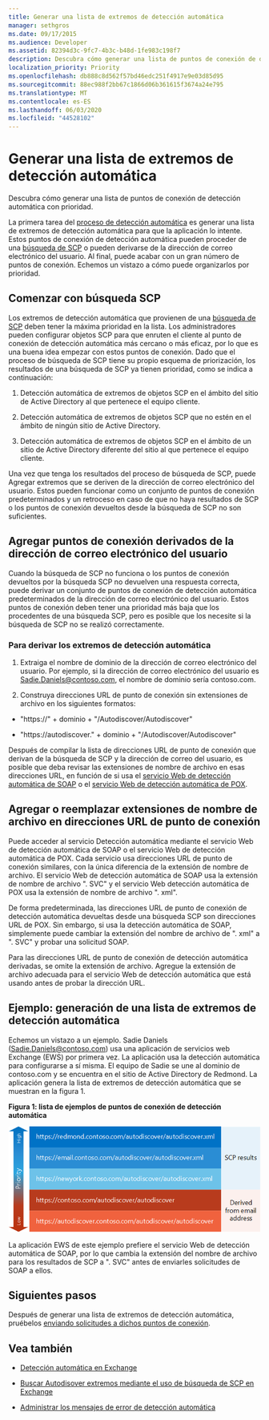 ```yaml
---
title: Generar una lista de extremos de detección automática
manager: sethgros
ms.date: 09/17/2015
ms.audience: Developer
ms.assetid: 82394d3c-9fc7-4b3c-b48d-1fe983c198f7
description: Descubra cómo generar una lista de puntos de conexión de detección automática con prioridad.
localization_priority: Priority
ms.openlocfilehash: db888c8d562f57bd46edc251f4917e9e03d85d95
ms.sourcegitcommit: 88ec988f2bb67c1866d06b361615f3674a24e795
ms.translationtype: MT
ms.contentlocale: es-ES
ms.lasthandoff: 06/03/2020
ms.locfileid: "44528102"
---
```

# <a name="generate-a-list-of-autodiscover-endpoints"></a>Generar una lista de extremos de detección automática

Descubra cómo generar una lista de puntos de conexión de detección automática con prioridad.
  
La primera tarea del [proceso de detección automática](autodiscover-for-exchange.md) es generar una lista de extremos de detección automática para que la aplicación lo intente. Estos puntos de conexión de detección automática pueden proceder de una [búsqueda de SCP](how-to-find-autodiscover-endpoints-by-using-scp-lookup-in-exchange.md) o pueden derivarse de la dirección de correo electrónico del usuario. Al final, puede acabar con un gran número de puntos de conexión. Echemos un vistazo a cómo puede organizarlos por prioridad. 
  
## <a name="start-with-scp-lookup"></a>Comenzar con búsqueda SCP
<a name="bk_StartWithScp"> </a>

Los extremos de detección automática que provienen de una [búsqueda de SCP](how-to-find-autodiscover-endpoints-by-using-scp-lookup-in-exchange.md) deben tener la máxima prioridad en la lista. Los administradores pueden configurar objetos SCP para que enruten el cliente al punto de conexión de detección automática más cercano o más eficaz, por lo que es una buena idea empezar con estos puntos de conexión. Dado que el proceso de búsqueda de SCP tiene su propio esquema de priorización, los resultados de una búsqueda de SCP ya tienen prioridad, como se indica a continuación: 
  
1. Detección automática de extremos de objetos SCP en el ámbito del sitio de Active Directory al que pertenece el equipo cliente.
    
2. Detección automática de extremos de objetos SCP que no estén en el ámbito de ningún sitio de Active Directory.
    
3. Detección automática de extremos de objetos SCP en el ámbito de un sitio de Active Directory diferente del sitio al que pertenece el equipo cliente.
    
Una vez que tenga los resultados del proceso de búsqueda de SCP, puede Agregar extremos que se deriven de la dirección de correo electrónico del usuario. Estos pueden funcionar como un conjunto de puntos de conexión predeterminados y un retroceso en caso de que no haya resultados de SCP o los puntos de conexión devueltos desde la búsqueda de SCP no son suficientes.
  
## <a name="add-endpoints-derived-from-the-users-email-address"></a>Agregar puntos de conexión derivados de la dirección de correo electrónico del usuario
<a name="bk_AddDerivedEndpoints"> </a>

Cuando la búsqueda de SCP no funciona o los puntos de conexión devueltos por la búsqueda SCP no devuelven una respuesta correcta, puede derivar un conjunto de puntos de conexión de detección automática predeterminados de la dirección de correo electrónico del usuario. Estos puntos de conexión deben tener una prioridad más baja que los procedentes de una búsqueda SCP, pero es posible que los necesite si la búsqueda de SCP no se realizó correctamente.
  
### <a name="to-derive-autodiscover-endpoints"></a>Para derivar los extremos de detección automática

1. Extraiga el nombre de dominio de la dirección de correo electrónico del usuario. Por ejemplo, si la dirección de correo electrónico del usuario es Sadie.Daniels@contoso.com, el nombre de dominio sería contoso.com.
    
2. Construya direcciones URL de punto de conexión sin extensiones de archivo en los siguientes formatos:
    
  - "https://" + dominio + "/Autodiscover/Autodiscover"
    
  - "https://autodiscover." + dominio + "/Autodiscover/Autodiscover"
    
Después de compilar la lista de direcciones URL de punto de conexión que derivan de la búsqueda de SCP y la dirección de correo del usuario, es posible que deba revisar las extensiones de nombre de archivo en esas direcciones URL, en función de si usa el [servicio Web de detección automática de SOAP](https://msdn.microsoft.com/library/61c21ea9-7fea-4f56-8ada-bf80e1e6b074%28Office.15%29.aspx) o el [servicio Web de detección automática de POX](https://msdn.microsoft.com/library/877152f0-f4b1-4f63-b2ce-924f4bdf2d20%28Office.15%29.aspx).
  
## <a name="add-or-replace-file-name-extensions-in-endpoint-urls"></a>Agregar o reemplazar extensiones de nombre de archivo en direcciones URL de punto de conexión
<a name="bk_FileExtensions"> </a>

Puede acceder al servicio Detección automática mediante el servicio Web de detección automática de SOAP o el servicio Web de detección automática de POX. Cada servicio usa direcciones URL de punto de conexión similares, con la única diferencia de la extensión de nombre de archivo. El servicio Web de detección automática de SOAP usa la extensión de nombre de archivo ". SVC" y el servicio Web detección automática de POX usa la extensión de nombre de archivo ". xml".
  
De forma predeterminada, las direcciones URL de punto de conexión de detección automática devueltas desde una búsqueda SCP son direcciones URL de POX. Sin embargo, si usa la detección automática de SOAP, simplemente puede cambiar la extensión del nombre de archivo de ". xml" a ". SVC" y probar una solicitud SOAP.
  
Para las direcciones URL de punto de conexión de detección automática derivadas, se omite la extensión de archivo. Agregue la extensión de archivo adecuada para el servicio Web de detección automática que está usando antes de probar la dirección URL.
  
## <a name="example-generating-a-list-of-autodiscover-endpoints"></a>Ejemplo: generación de una lista de extremos de detección automática
<a name="bk_Example"> </a>

Echemos un vistazo a un ejemplo. Sadie Daniels (Sadie.Daniels@contoso.com) usa una aplicación de servicios web Exchange (EWS) por primera vez. La aplicación usa la detección automática para configurarse a sí misma. El equipo de Sadie se une al dominio de contoso.com y se encuentra en el sitio de Active Directory de Redmond. La aplicación genera la lista de extremos de detección automática que se muestran en la figura 1.
  
**Figura 1: lista de ejemplos de puntos de conexión de detección automática**

![Lista de ejemplo de extremos de detección automática, que muestra los extremos obtenidos de la búsqueda de SCP que presentan mayor prioridad que los extremos derivados.](media/Ex15_Autodiscover_GenerateList_Example.png)
  
La aplicación EWS de este ejemplo prefiere el servicio Web de detección automática de SOAP, por lo que cambia la extensión del nombre de archivo para los resultados de SCP a ". SVC" antes de enviarles solicitudes de SOAP a ellos.
  
## <a name="next-steps"></a>Siguientes pasos
<a name="bk_NextSteps"> </a>

Después de generar una lista de extremos de detección automática, pruébelos [enviando solicitudes a dichos puntos de conexión](how-to-get-user-settings-from-exchange-by-using-autodiscover.md).
  
## <a name="see-also"></a>Vea también


- [Detección automática en Exchange](autodiscover-for-exchange.md)
    
- [Buscar Autodisover extremos mediante el uso de búsqueda de SCP en Exchange](how-to-find-autodiscover-endpoints-by-using-scp-lookup-in-exchange.md)
    
- [Administrar los mensajes de error de detección automática](handling-autodiscover-error-messages.md)
    

